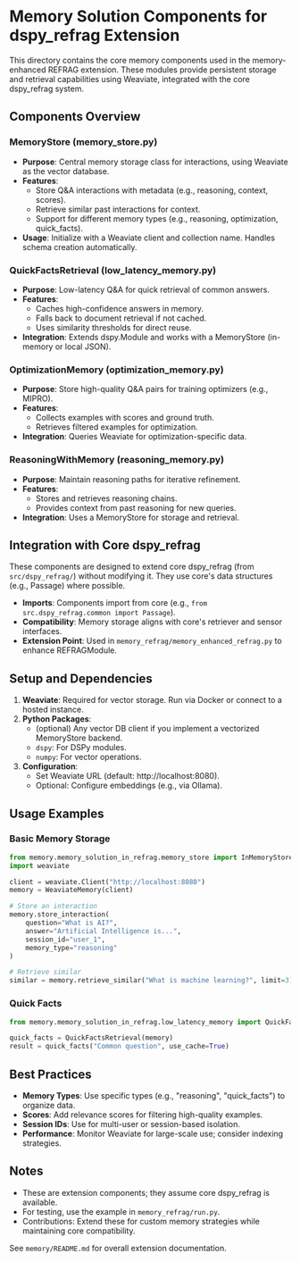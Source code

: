# Memory Solution Components for dspy_refrag Extension

This directory contains the core memory components used in the memory-enhanced REFRAG extension. These modules provide persistent storage and retrieval capabilities using Weaviate, integrated with the core dspy_refrag system.

## Components Overview

### MemoryStore (memory_store.py)
- **Purpose**: Central memory storage class for interactions, using Weaviate as the vector database.
- **Features**:
  - Store Q&A interactions with metadata (e.g., reasoning, context, scores).
  - Retrieve similar past interactions for context.
  - Support for different memory types (e.g., reasoning, optimization, quick_facts).
- **Usage**: Initialize with a Weaviate client and collection name. Handles schema creation automatically.

### QuickFactsRetrieval (low_latency_memory.py)
- **Purpose**: Low-latency Q&A for quick retrieval of common answers.
- **Features**:
  - Caches high-confidence answers in memory.
  - Falls back to document retrieval if not cached.
  - Uses similarity thresholds for direct reuse.
- **Integration**: Extends dspy.Module and works with a MemoryStore (in-memory or local JSON).

### OptimizationMemory (optimization_memory.py)
- **Purpose**: Store high-quality Q&A pairs for training optimizers (e.g., MIPRO).
- **Features**:
  - Collects examples with scores and ground truth.
  - Retrieves filtered examples for optimization.
- **Integration**: Queries Weaviate for optimization-specific data.

### ReasoningWithMemory (reasoning_memory.py)
- **Purpose**: Maintain reasoning paths for iterative refinement.
- **Features**:
  - Stores and retrieves reasoning chains.
  - Provides context from past reasoning for new queries.
- **Integration**: Uses a MemoryStore for storage and retrieval.

## Integration with Core dspy_refrag

These components are designed to extend core dspy_refrag (from `src/dspy_refrag/`) without modifying it. They use core's data structures (e.g., Passage) where possible.

- **Imports**: Components import from core (e.g., `from src.dspy_refrag.common import Passage`).
- **Compatibility**: Memory storage aligns with core's retriever and sensor interfaces.
- **Extension Point**: Used in `memory_refrag/memory_enhanced_refrag.py` to enhance REFRAGModule.

## Setup and Dependencies

1. **Weaviate**: Required for vector storage. Run via Docker or connect to a hosted instance.
2. **Python Packages**:
   - (optional) Any vector DB client if you implement a vectorized MemoryStore backend.
   - `dspy`: For DSPy modules.
   - `numpy`: For vector operations.
3. **Configuration**:
   - Set Weaviate URL (default: http://localhost:8080).
   - Optional: Configure embeddings (e.g., via Ollama).

## Usage Examples

### Basic Memory Storage
```python
from memory.memory_solution_in_refrag.memory_store import InMemoryStore
import weaviate

client = weaviate.Client("http://localhost:8080")
memory = WeaviateMemory(client)

# Store an interaction
memory.store_interaction(
    question="What is AI?",
    answer="Artificial Intelligence is...",
    session_id="user_1",
    memory_type="reasoning"
)

# Retrieve similar
similar = memory.retrieve_similar("What is machine learning?", limit=3)
```

### Quick Facts
```python
from memory.memory_solution_in_refrag.low_latency_memory import QuickFactsRetrieval

quick_facts = QuickFactsRetrieval(memory)
result = quick_facts("Common question", use_cache=True)
```

## Best Practices

- **Memory Types**: Use specific types (e.g., "reasoning", "quick_facts") to organize data.
- **Scores**: Add relevance scores for filtering high-quality examples.
- **Session IDs**: Use for multi-user or session-based isolation.
- **Performance**: Monitor Weaviate for large-scale use; consider indexing strategies.

## Notes

- These are extension components; they assume core dspy_refrag is available.
- For testing, use the example in `memory_refrag/run.py`.
- Contributions: Extend these for custom memory strategies while maintaining core compatibility.

See `memory/README.md` for overall extension documentation.